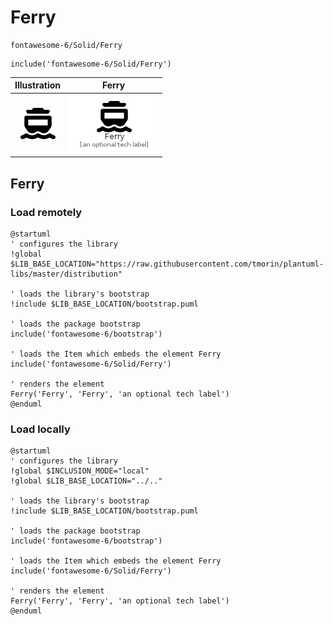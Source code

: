 # Ferry


```text
fontawesome-6/Solid/Ferry
```

```text
include('fontawesome-6/Solid/Ferry')
```



| Illustration | Ferry |
| :---: | :---: |
| ![illustration for Illustration](../../fontawesome-6/Solid/Ferry.png) | ![illustration for Ferry](../../fontawesome-6/Solid/Ferry.Local.png) |




## Ferry

### Load remotely
```plantuml
@startuml
' configures the library
!global $LIB_BASE_LOCATION="https://raw.githubusercontent.com/tmorin/plantuml-libs/master/distribution"

' loads the library's bootstrap
!include $LIB_BASE_LOCATION/bootstrap.puml

' loads the package bootstrap
include('fontawesome-6/bootstrap')

' loads the Item which embeds the element Ferry
include('fontawesome-6/Solid/Ferry')

' renders the element
Ferry('Ferry', 'Ferry', 'an optional tech label')
@enduml
```

### Load locally
```plantuml
@startuml
' configures the library
!global $INCLUSION_MODE="local"
!global $LIB_BASE_LOCATION="../.."

' loads the library's bootstrap
!include $LIB_BASE_LOCATION/bootstrap.puml

' loads the package bootstrap
include('fontawesome-6/bootstrap')

' loads the Item which embeds the element Ferry
include('fontawesome-6/Solid/Ferry')

' renders the element
Ferry('Ferry', 'Ferry', 'an optional tech label')
@enduml
```

